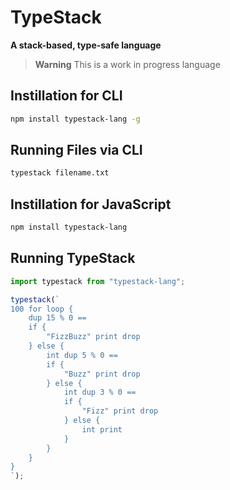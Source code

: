 # TypeStack

**A stack-based, type-safe language** 

> **Warning**
>  This is a work in progress language

## Instillation for CLI

```bash
npm install typestack-lang -g
```

## Running Files via CLI

```bash
typestack filename.txt
```

## Instillation for JavaScript

```bash
npm install typestack-lang
```

## Running TypeStack

```js
import typestack from "typestack-lang";

typestack(`
100 for loop {
    dup 15 % 0 ==
    if {
        "FizzBuzz" print drop
    } else {
        int dup 5 % 0 ==
        if {
            "Buzz" print drop
        } else {
            int dup 3 % 0 ==
            if {
                "Fizz" print drop
            } else {
                int print
            }
        }
    }
}
`);
```